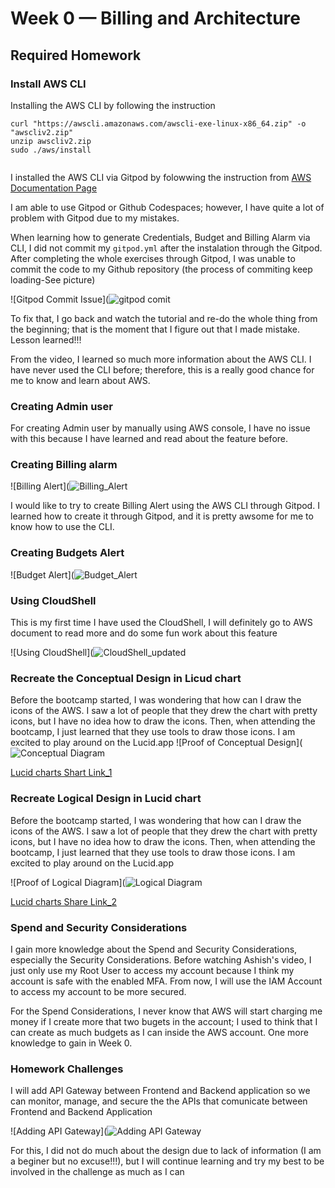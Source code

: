# Week 0 — Billing and Architecture

## Required Homework

### Install AWS CLI

Installing the AWS CLI by following the instruction

 
   ```
   curl "https://awscli.amazonaws.com/awscli-exe-linux-x86_64.zip" -o "awscliv2.zip"
   unzip awscliv2.zip
   sudo ./aws/install
    
   ```
   
I installed the AWS CLI via Gitpod by folowwing the instruction from [AWS Documentation Page](https://docs.aws.amazon.com/cli/latest/userguide/getting-started-install.html)

I am able to use Gitpod or Github Codespaces; however, I have quite a lot of problem with Gitpod due to my mistakes.  

When learning how to generate Credentials, Budget and Billing Alarm via CLI, I did not commit my ```gitpod.yml```  after the instalation through the Gitpod.  After completing the whole exercises through Gitpod, I was unable to commit the code to my Github repository (the process of commiting keep loading-See picture)
   
  ![Gitpod Commit Issue](![gitpod comit](https://user-images.githubusercontent.com/93460271/219847154-3e45694f-750e-4793-8fa4-c9db514acb7c.png)
   
To fix that, I go back and watch the tutorial and re-do the whole thing from the beginning; that is the moment that I figure out that  I made mistake.  Lesson learned!!!

From the video, I learned so much more information about the AWS CLI. I have never used the CLI before; therefore, this is a really good chance for me to know and learn about AWS.

### Creating Admin user

For creating Admin user by manually using AWS console, I have no issue with this because I have learned and read about the feature before.

### Creating Billing alarm

![Billing Alert](![Billing_Alert](https://user-images.githubusercontent.com/93460271/219847256-2b162281-0793-450e-974c-220a0d0aceed.png)

I would like to try to create Billing Alert using the AWS CLI through Gitpod.  I learned how to create it through Gitpod, and it is pretty awsome for me to know how to use the CLI. 
### Creating Budgets Alert

![Budget Alert](![Budget_Alert](https://user-images.githubusercontent.com/93460271/219847325-b3264c55-94fb-4e7c-97cb-58675231b915.png)

### Using CloudShell

This is my first time I have used the CloudShell, I will definitely go to AWS document to read more and do some fun work about this feature

![Using CloudShell](![CloudShell_updated](https://user-images.githubusercontent.com/93460271/219874711-bd432a46-1d88-49e2-9f5e-3a82ecbed6b7.png)

### Recreate the Conceptual Design in Licud chart

Before the bootcamp started, I was wondering that how can I draw the icons of the AWS.  I saw a lot of people that they drew the chart with pretty icons, but I have no idea how to draw the icons.  Then, when attending the bootcamp, I just learned that they use tools to draw those icons.  I am excited to play around on the Lucid.app
![Proof of Conceptual Design](![Conceptual Diagram](https://user-images.githubusercontent.com/93460271/219847072-e440688d-6931-4468-a4da-fa0c7d821281.png)

[Lucid charts Shart Link_1](https://lucid.app/lucidchart/f8231132-794b-40e0-b079-91ffeb0e872f/edit?viewport_loc=-261%2C-76%2C2994%2C1495%2C0_0&invitationId=inv_a44879f7-9130-4512-9b2d-f449b2db1e4f)

### Recreate Logical Design in Lucid chart

Before the bootcamp started, I was wondering that how can I draw the icons of the AWS.  I saw a lot of people that they drew the chart with pretty icons, but I have no idea how to draw the icons.  Then, when attending the bootcamp, I just learned that they use tools to draw those icons.  I am excited to play around on the Lucid.app

![Proof of Logical Diagram](![Logical Diagram](https://user-images.githubusercontent.com/93460271/219848482-ba3f1af8-2183-49aa-9dbc-21323599b6fa.png)

[Lucid charts Share Link_2](https://lucid.app/lucidchart/4cd7cc66-04b2-46a8-a8b9-168fbd504a1a/edit?viewport_loc=-372%2C-29%2C2994%2C1495%2CQIkxwmBpUK~h&invitationId=inv_e9954ac4-9ab9-4f8f-87a1-a387d3879541)

### Spend and Security Considerations

I gain more knowledge about the Spend and Security Considerations, especially the Security Considerations.  Before watching Ashish's video, I just only use my Root User to access my account because I think my account is safe with the enabled MFA.  From now, I will use the IAM Account to access my account to be more secured.  

For the Spend Considerations, I never know that AWS will start charging me money if I create more that two bugets in the account; I used to think that I can create as much budgets as I can inside the AWS account.  One more knowledge to gain in Week 0.  

### Homework Challenges 

I will add API Gateway between Frontend and Backend application so we can monitor, manage, and secure the the APIs that comunicate between Frontend and Backend Application

![Adding API Gateway](![Adding API Gateway](https://user-images.githubusercontent.com/93460271/219874401-5c24b8b1-1985-4824-b04f-a97db41659f8.png)

For this, I did not do much about the design due to lack of information (I am a beginer but no excuse!!!), but I will continue learning and try my best to be involved in the challenge as much as I can
